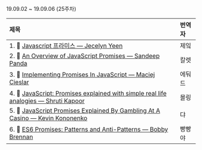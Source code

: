 19.09.02 ~ 19.09.06 (25주차)

|     제목     |    번역자    |
| :---------- | :--------- |
| 1. 📜 [Javascript 프라미스 — Jecelyn Yeen](https://github.com/Lee-hyuna/33-js-concepts-kr/wiki/javascript-promises-for-dummies) | 제잌 |
| 2. 📜 [An Overview of JavaScript Promises — Sandeep Panda](https://www.sitepoint.com/overview-javascript-promises/) | 칼렛 |
| 3. 📜 [Implementing Promises In JavaScript — Maciej Cieslar](https://www.freecodecamp.org/news/how-to-implement-promises-in-javascript-1ce2680a7f51/) | 에둬드 |
| 4. 📜 [JavaScript: Promises explained with simple real life analogies — Shruti Kapoor](https://codeburst.io/javascript-promises-explained-with-simple-real-life-analogies-dd6908092138) | 몰링 |
| 5. 📜 [ JavaScript Promises Explained By Gambling At A Casino — Kevin Kononenko](https://blog.codeanalogies.com/2018/08/26/javascript-promises-explained-by-gambling-at-a-casino/) | 댜 |
| 6. 📜 [ES6 Promises: Patterns and Anti-Patterns — Bobby Brennan](https://medium.com/datafire-io/es6-promises-patterns-and-anti-patterns-bbb21a5d0918) | 빵빵야 |